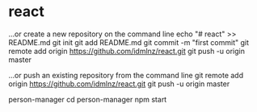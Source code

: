 # react
…or create a new repository on the command line
echo "# react" >> README.md
git init
git add README.md
git commit -m "first commit"
git remote add origin https://github.com/idmlnz/react.git
git push -u origin master

…or push an existing repository from the command line
git remote add origin https://github.com/idmlnz/react.git
git push -u origin master



person-manager
  cd person-manager
	npm start
